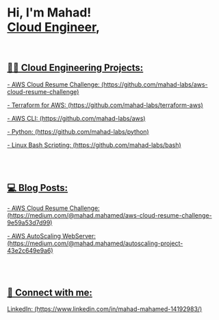 <h1>Hi, I'm Mahad! <br/><a href="https://github.com/mahad-labs">Cloud Engineer</a>, <a href="https://www.linkedin.com/in/mahad-mahamed-14192983/"></h1>
</b>
</br>
<h2>👨‍💻 Cloud Engineering Projects:</h2>
</b>


<p>- AWS Cloud Resume Challenge: (https://github.com/mahad-labs/aws-cloud-resume-challenge)</p>
<p>- Terraform for AWS: (https://github.com/mahad-labs/terraform-aws)</p>
<p>- AWS CLI: (https://github.com/mahad-labs/aws)</p>
<p>- Python: (https://github.com/mahad-labs/python)</p>
<p>- Linux Bash Scripting: (https://github.com/mahad-labs/bash)</p>
</br></br>

<h2>💻 Blog Posts: </h2>
</b>
<p>- AWS Cloud Resume Challenge: (https://medium.com/@mahad.mahamed/aws-cloud-resume-challenge-9e59a53d7d99)</p>
<p>- AWS AutoScaling WebServer: (https://medium.com/@mahad.mahamed/autoscaling-project-43e2c649e9a6)</p>

</br></br>

<h2> 🤳 Connect with me:</h2>
<p>LinkedIn: (https://www.linkedin.com/in/mahad-mahamed-14192983/)</p>

<!--
**mahad-labs/mahad-labs** is a ✨ _special_ ✨ repository because its `README.md` (this file) appears on your GitHub profile.

Here are some ideas to get you started:

- 🔭 I’m currently working on ...
- 🌱 I’m currently learning ...
- 👯 I’m looking to collaborate on ...
- 🤔 I’m looking for help with ...
- 💬 Ask me about ...
- 📫 How to reach me: ...
- 😄 Pronouns: ...
- ⚡ Fun fact: ...
-->
